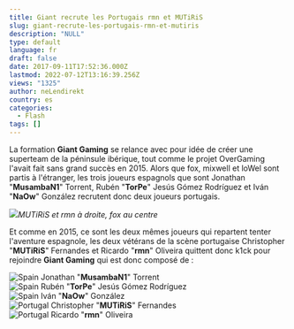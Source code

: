 ```yaml
---
title: Giant recrute les Portugais rmn et MUTiRiS
slug: giant-recrute-les-portugais-rmn-et-mutiris
description: "NULL"
type: default
language: fr
draft: false
date: 2017-09-11T17:52:36.000Z
lastmod: 2022-07-12T13:16:39.256Z
views: "1325"
author: neLendirekt
country: es
categories:
  - Flash
tags: []
---
```

La formation **Giant Gaming** se relance avec pour idée de créer une superteam de la péninsule ibérique, tout comme le projet OverGaming l'avait fait sans grand succès en 2015\. Alors que fox, mixwell et loWel sont partis à l'étranger, les trois joueurs espagnols que sont Jonathan "**MusambaN1**" Torrent, Rubén "**TorPe**" Jesús Gómez Rodríguez et Iván "**NaOw**" González recrutent donc deux joueurs portugais. 

![](/images/articles/59b6ca89579be/images/FOQitJCrrUl4CWRxHEOsm2dZYnfDz1x5SoZbV8MI.jpeg)_MUTiRiS et rmn à droite, fox au centre_

Et comme en 2015, ce sont les deux mêmes joueurs qui repartent tenter l'aventure espagnole, les deux vétérans de la scène portugaise Christopher "**MUTiRiS**" Fernandes et Ricardo "**rmn**" Oliveira quittent donc k1ck pour rejoindre **Giant Gaming** qui est donc composé de : 

![Spain](/images/countries/es.svg)⁠ Jonathan "**MusambaN1**" Torrent  
![Spain](/images/countries/es.svg)⁠ Rubén "**TorPe**" Jesús Gómez Rodríguez  
![Spain](/images/countries/es.svg)⁠ Iván "**NaOw**" González  
![Portugal](/images/countries/pt.svg)⁠ Christopher "**MUTiRiS**" Fernandes  
![Portugal](/images/countries/pt.svg)⁠ Ricardo "**rmn**" Oliveira
